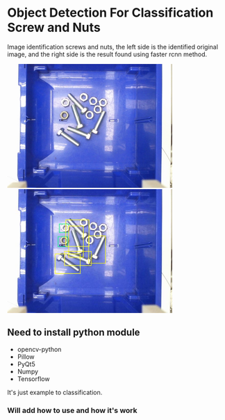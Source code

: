 # Object Detection For Classification Screw and Nuts


Image identification screws and nuts, 
the left side is the identified original image, and 
the right side is the result found using faster rcnn method.

<p>
<img src="images/orignal.jpg" width="380px">
<img src="images/identified.jpg" width="380px">
</p>

## Need to install python module

*   opencv-python
*   Pillow
*   PyQt5
*   Numpy
*   Tensorflow

It's just example to classification.

### Will add how to use and how it's work
